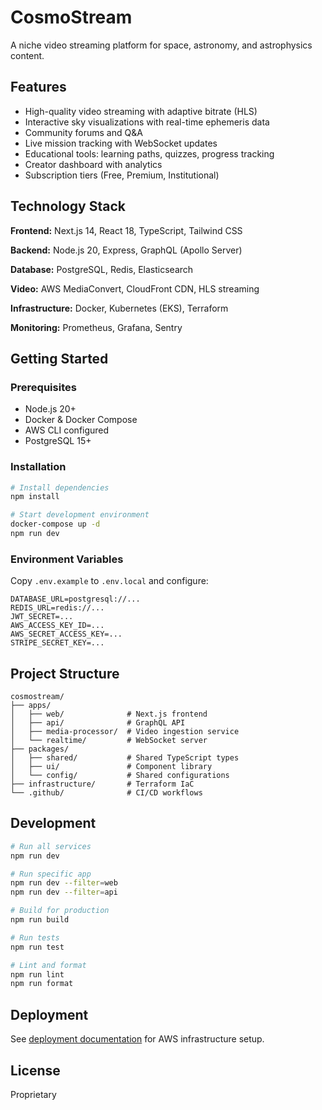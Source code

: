 # CosmoStream

A niche video streaming platform for space, astronomy, and astrophysics content.

## Features

- High-quality video streaming with adaptive bitrate (HLS)
- Interactive sky visualizations with real-time ephemeris data
- Community forums and Q&A
- Live mission tracking with WebSocket updates
- Educational tools: learning paths, quizzes, progress tracking
- Creator dashboard with analytics
- Subscription tiers (Free, Premium, Institutional)

## Technology Stack

**Frontend:** Next.js 14, React 18, TypeScript, Tailwind CSS

**Backend:** Node.js 20, Express, GraphQL (Apollo Server)

**Database:** PostgreSQL, Redis, Elasticsearch

**Video:** AWS MediaConvert, CloudFront CDN, HLS streaming

**Infrastructure:** Docker, Kubernetes (EKS), Terraform

**Monitoring:** Prometheus, Grafana, Sentry

## Getting Started

### Prerequisites

- Node.js 20+
- Docker & Docker Compose
- AWS CLI configured
- PostgreSQL 15+

### Installation

```bash
# Install dependencies
npm install

# Start development environment
docker-compose up -d
npm run dev
```

### Environment Variables

Copy `.env.example` to `.env.local` and configure:

```
DATABASE_URL=postgresql://...
REDIS_URL=redis://...
JWT_SECRET=...
AWS_ACCESS_KEY_ID=...
AWS_SECRET_ACCESS_KEY=...
STRIPE_SECRET_KEY=...
```

## Project Structure

```
cosmostream/
├── apps/
│   ├── web/              # Next.js frontend
│   ├── api/              # GraphQL API
│   ├── media-processor/  # Video ingestion service
│   └── realtime/         # WebSocket server
├── packages/
│   ├── shared/           # Shared TypeScript types
│   ├── ui/               # Component library
│   └── config/           # Shared configurations
├── infrastructure/       # Terraform IaC
└── .github/              # CI/CD workflows
```

## Development

```bash
# Run all services
npm run dev

# Run specific app
npm run dev --filter=web
npm run dev --filter=api

# Build for production
npm run build

# Run tests
npm run test

# Lint and format
npm run lint
npm run format
```

## Deployment

See [deployment documentation](./docs/deployment.md) for AWS infrastructure setup.

## License

Proprietary
